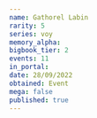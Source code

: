```yaml
---
name: Gathorel Labin
rarity: 5
series: voy
memory_alpha:
bigbook_tier: 2
events: 11
in_portal:
date: 28/09/2022
obtained: Event
mega: false
published: true
---
```



